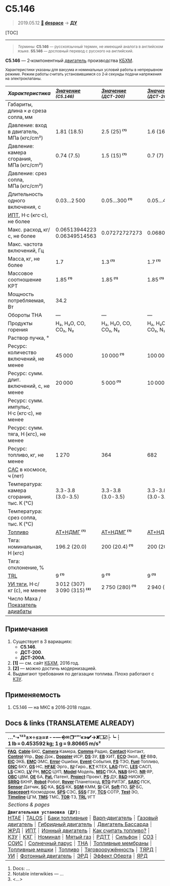 # С5.146
> 2019.05.12 **[🚀](../index/index.md) [despace](index.md)** → **[ДУ](ps.md)**

[TOC]

---

> <small>*Термины:* **С5.146** — русскоязычный термин, не имеющий аналога в английском языке. **S5.146** — дословный перевод с русского на английский.</small>

**С5.146** — 2‑компонентный [двигатель](ps.md) производства [КБХМ](zz_kbhm.md).

<small>

Характеристики указаны для вакуума и номинальных условий работы в непрерывном режиме. Режим работы считать установившимся со 2‑й секунды подачи напряжения на электроклапаны.

|*Характеристика*|*[Значение](si.md) <small>(С5.146)</small>*|*[Значение](si.md) <small>(ДСТ-200)</small>*|*[Значение](si.md) <small>(ДСТ-200А)</small>*|
|:--|:--|:--|:--|
|Габариты, длина × ⌀ среза сопла, мм||||
|Давление: вход в двигатель, МПа (кгс/cm²)|1.81 (18.5)|2.5 (25) **⁽¹⁾**|1.6 (16) **⁽¹⁾**|
|Давление: камера сгорания, МПа (кгс/cm²)|0.74 (7.5)|1.5 (15) **⁽¹⁾**|0.7 (7) **⁽¹⁾**|
|Давление: срез сопла, МПа (кгс/cm²)||||
|Длительность одного включения, с|0.03…2 500|0.05…300 **⁽¹⁾**|0.05…4 000 **⁽¹⁾**|
|[ИПТ](ing.md), Н·с (кгс·с), не более||||
|Макс. расход, кг/с, не более|0.06513944223<br> 0.06349514563|0.07272727273|0.06802721088|
|Макс. частота включений, Гц||||
|Масса, кг, не более|1.7|1.3 **⁽¹⁾**|1.7 **⁽¹⁾**|
|Массовое соотношение КРТ|1.85 **⁽¹⁾**|1.85 **⁽¹⁾**|1.85 **⁽¹⁾**|
|Мощность потребляемая, Вт|34.2|||
|Обороты ТНА|—|—|—|
|Продукты горения|H₂, H₂O, CO, CO₂, N₂|H₂, H₂O, CO, CO₂, N₂|H₂, H₂O, CO, CO₂, N₂|
|Раствор пучка, °||||
|Ресурс: количество включений, не менее|45 000|10 000 **⁽¹⁾**|100 000 **⁽¹⁾**|
|Ресурс: сумм. длит. включений, c, не менее|20 000|5 000 **⁽¹⁾**|10 000 **⁽¹⁾**|
|Ресурс: сумм. импульс, Н·с (кгс·с), не менее||
|Ресурс: сумм. тяга, Н (кгс), не менее||
|Ресурс: топливо, кг, не менее|1 270|364|682|
|[САС](lifetime.md) в космосе, ч (лет)||||
|Температура: камера сгорания, тыс. К (℃)|3.3 ‑ 3.8 (3.0 ‑ 3.5)|3.3 ‑ 3.8 (3.0 ‑ 3.5)|3.3 ‑ 3.8 (3.0 ‑ 3.5)|
|Температура: срез сопла, тыс. К (℃)||||
|[Топливо](fuel.md)|[АТ+НДМГ](at_plus.md) **⁽¹⁾**|[АТ+НДМГ](at_plus.md) **⁽¹⁾**|[АТ+НДМГ](at_plus.md) **⁽¹⁾**|
|Тяга: номинальная, Н (кгс)|196.2 (20.0)|200 (20.4) **⁽¹⁾**|200 (20.4) **⁽¹⁾**|
|Тяга: отклонение, %||||
|[TRL](trl.md)|9 **⁽¹⁾**|9 **⁽¹⁾**|9 **⁽¹⁾**|
|[УИ тяги](isp.md), Н·с/кг (с), не менее|3 012 (307)<br> 3 090 (315) **⁽²⁾**|2 750 (280) **⁽¹⁾**|2 940 (299) **⁽¹⁾**|
|Число Маха / [Показатель адиабаты](heat_cr.md)||||

</small>



<p style="page-break-after:always"> </p>

## Примечания
   1. Существует в 3 вариациях:
      - **С5.146**.
      - **ДСТ-200**.
      - **ДСТ-200А**.
   1. **[1]** — см. сайт [КБХМ](zz_kbhm.md), 2016 год.
   1. **[2]** — можно достичь модернизацией.
   1. Выдвигают требования по дегазации топлива. Плохо работают с [КЗУ](cinu.md).



## Применяемость
   1. С5.146 — на МКС в 2016‑2018 годах.



<p style="page-break-after:always"> </p>

## Docs & links (TRANSLATEME ALREADY)
|…°·•¹²³±×÷≤≥≈≠ ‑ −— ⎆✉ ❐“”’«»✔→✘☐☑├┕┆ 1 lb = 0.453592 kg; 1 g = 9.80665 m/s²|
|:--|
|<small>**[FAQ](faq.md)**, **[Cable](cable.md)**·БКС, **[Camera](cam.md)**·Камера, **[Comms](comms.md)**·Радио, **[Contact](contact.md)**·Контакт, **[Control](control.md)**·Упр., **[Doc](doc.md)**·Док., **[Doppler](doppler.md)**·ИСР, **[DS](ds.md)**·ЗУ, **[EB](eb.md)**·ХИТ, **[ECO](ecology.md)**·Экол., **[EF](ef.md)**·ВВФ, **[ElC](elc.md)**·ЭКБ, **[EMC](emc.md)**·ЭМС, **[Error](error.md)**·Ошибки, **[Event](event.md)**·События, **[FS](fs.md)**·ТЭО, **[Fuel](fuel.md)**·Топливо, **[GNC](gnc.md)**·БКУ, **[GS](scs.md)**·НС, **[HF&E](hfe.md)**·Эрго., **[IU](iu.md)**·Гиро., **[KT](kt.md)**·КТЕХ, **[LAG](lag.md)**·ПУC, **[LES](les.md)**·САСП, **[LS](ls.md)**·СЖО, **[LV](lv.md)**·РН, **[MCC](mcc.md)**·ЦУП, **[Model](model.md)**·Модель, **[MSC](sc.md)**·ПКА, **[N&B](nnb.md)**·БНО, **[NR](nr.md)**·ЯР, **[OBC](obc.md)**·ЦВМ, **[OE](oe.md)**·БА, **[Pat.](патент.md)**·Патент, **[Project](project.md)**·Проект, **[PS](ps.md)**·ДУ, **[R&D](rnd.md)**·НИОКР, **[SRRQ](srrq.md)**·БКНР, **[Robot](robotics.md)**·Робот, **[Rover](rover.md)**·Планетоход, **[RTG](rtg.md)**·РИТЭГ, **[SARC](sarc.md)**·ПСК, **[Sensor](sensor.md)**·Датчик, **[SC](sc.md)**·КА, **[SCS](scs.md)**·КК, **[SGM](sgm.md)**·КММ, **[SI](si.md)**·СИ, **[Soft](soft.md)**·ПО, **[SP](sp.md)**·БС, **[Spaceport](spaceport.md)**·Космодром, **[SPS](sps.md)**·СЭС, **[SSS](sss.md)**·ГЗУ, **[TCS](tcs.md)**·СОТР, **[Test](test.md)**·ЭО, **[Timeline](timeline.md)**·ЦГМ, **[TMS](tms.md)**·ТМС, **[TOR](tor.md)**·ТЗ, **[TRL](trl.md)**·УГТ</small>|
|*Sections & pages*|
|**`Двигательная установка (ДУ):`**<br> [HTAE](htae.md) ┊ [TALOS](talos.md) ┊ [Баки топливные](fuel_tank.md) ┊ [Варп‑двигатель](warp_drive.md) ┊ [Газовый двигатель](cgt.md) ┊ [Гибридный двигатель](гбрд.md) ┊ [Двигатель Бассарда](bussard_ramjet.md) ┊ [ЖРД](lpr.md) ┊ [ИПТ](ing.md) ┊ [Ионный двигатель](иод.md) ┊ [Как считать топливо?](si.md) ┊ [КЗУ](cinu.md) ┊ [КХГ](cgs.md) ┊ [Номинал](nominal.md) ┊ [Мятый газ](exhsteam.md) ┊ [РДТТ](spr.md) ┊ [Сильфон](сильфон.md) ┊ [СОЗ](соз.md) ┊ [СОИС](соис.md) ┊ [Солнечный парус](солнечный_парус.md) ┊ [ТНА](turbopump.md) ┊ [Топливные мембраны](топливные_мембраны.md) ┊ [Топливные мешки](топливные_мешки.md) ┊ [Топливо](fuel.md) ┊ [Тяговооружённость](ttwr.md) ┊ [ТЯРД](тярд.md) ┊ [УИ](isp.md) ┊ [Фотонный двигатель](фотонный_двигатель.md) ┊ [ЭРД](epsp.md) ┊ [Эффект Оберта](oberth_eff.md) ┊ [ЯРД](ntr.md)|

   1. Docs: …
   1. Notable interwikies — …
   1. <…>
